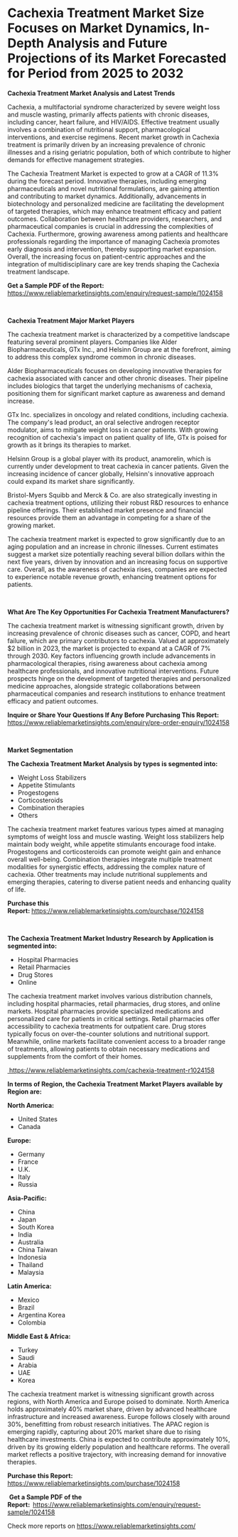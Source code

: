 <p><h1>Cachexia Treatment Market Size Focuses on Market Dynamics, In-Depth Analysis and Future Projections of its Market Forecasted for Period from 2025 to 2032</h1></p><p><strong>Cachexia Treatment Market Analysis and Latest Trends</strong></p>
<p><p>Cachexia, a multifactorial syndrome characterized by severe weight loss and muscle wasting, primarily affects patients with chronic diseases, including cancer, heart failure, and HIV/AIDS. Effective treatment usually involves a combination of nutritional support, pharmacological interventions, and exercise regimens. Recent market growth in Cachexia treatment is primarily driven by an increasing prevalence of chronic illnesses and a rising geriatric population, both of which contribute to higher demands for effective management strategies.</p><p>The Cachexia Treatment Market is expected to grow at a CAGR of 11.3% during the forecast period. Innovative therapies, including emerging pharmaceuticals and novel nutritional formulations, are gaining attention and contributing to market dynamics. Additionally, advancements in biotechnology and personalized medicine are facilitating the development of targeted therapies, which may enhance treatment efficacy and patient outcomes. Collaboration between healthcare providers, researchers, and pharmaceutical companies is crucial in addressing the complexities of Cachexia. Furthermore, growing awareness among patients and healthcare professionals regarding the importance of managing Cachexia promotes early diagnosis and intervention, thereby supporting market expansion. Overall, the increasing focus on patient-centric approaches and the integration of multidisciplinary care are key trends shaping the Cachexia treatment landscape.</p></p>
<p><strong>Get a Sample PDF of the Report:&nbsp;</strong> <a href="https://www.reliablemarketinsights.com/enquiry/request-sample/1024158?utm_campaign=1894&utm_medium=2&utm_source=Github&utm_content=ia&utm_term=06032025&utm_id=cachexia-treatment">https://www.reliablemarketinsights.com/enquiry/request-sample/1024158</a></p>
<p>&nbsp;</p>
<p><strong>Cachexia Treatment Major Market Players</strong></p>
<p><p>The cachexia treatment market is characterized by a competitive landscape featuring several prominent players. Companies like Alder Biopharmaceuticals, GTx Inc., and Helsinn Group are at the forefront, aiming to address this complex syndrome common in chronic diseases.</p><p>Alder Biopharmaceuticals focuses on developing innovative therapies for cachexia associated with cancer and other chronic diseases. Their pipeline includes biologics that target the underlying mechanisms of cachexia, positioning them for significant market capture as awareness and demand increase.</p><p>GTx Inc. specializes in oncology and related conditions, including cachexia. The company's lead product, an oral selective androgen receptor modulator, aims to mitigate weight loss in cancer patients. With growing recognition of cachexia's impact on patient quality of life, GTx is poised for growth as it brings its therapies to market.</p><p>Helsinn Group is a global player with its product, anamorelin, which is currently under development to treat cachexia in cancer patients. Given the increasing incidence of cancer globally, Helsinn's innovative approach could expand its market share significantly. </p><p>Bristol-Myers Squibb and Merck & Co. are also strategically investing in cachexia treatment options, utilizing their robust R&D resources to enhance pipeline offerings. Their established market presence and financial resources provide them an advantage in competing for a share of the growing market.</p><p>The cachexia treatment market is expected to grow significantly due to an aging population and an increase in chronic illnesses. Current estimates suggest a market size potentially reaching several billion dollars within the next five years, driven by innovation and an increasing focus on supportive care. Overall, as the awareness of cachexia rises, companies are expected to experience notable revenue growth, enhancing treatment options for patients.</p></p>
<p>&nbsp;</p>
<p><strong>What Are The Key Opportunities For Cachexia Treatment Manufacturers?</strong></p>
<p><p>The cachexia treatment market is witnessing significant growth, driven by increasing prevalence of chronic diseases such as cancer, COPD, and heart failure, which are primary contributors to cachexia. Valued at approximately $2 billion in 2023, the market is projected to expand at a CAGR of 7% through 2030. Key factors influencing growth include advancements in pharmacological therapies, rising awareness about cachexia among healthcare professionals, and innovative nutritional interventions. Future prospects hinge on the development of targeted therapies and personalized medicine approaches, alongside strategic collaborations between pharmaceutical companies and research institutions to enhance treatment efficacy and patient outcomes.</p></p>
<p><strong>Inquire or Share Your Questions If Any Before Purchasing This Report:</strong> <a href="https://www.reliablemarketinsights.com/enquiry/pre-order-enquiry/1024158?utm_campaign=1894&utm_medium=2&utm_source=Github&utm_content=ia&utm_term=06032025&utm_id=cachexia-treatment">https://www.reliablemarketinsights.com/enquiry/pre-order-enquiry/1024158</a></p>
<p>&nbsp;</p>
<p><strong>Market Segmentation</strong></p>
<p><strong>The Cachexia Treatment Market Analysis by types is segmented into:</strong></p>
<p><ul><li>Weight Loss Stabilizers</li><li>Appetite Stimulants</li><li>Progestogens</li><li>Corticosteroids</li><li>Combination therapies</li><li>Others</li></ul></p>
<p><p>The cachexia treatment market features various types aimed at managing symptoms of weight loss and muscle wasting. Weight loss stabilizers help maintain body weight, while appetite stimulants encourage food intake. Progestogens and corticosteroids can promote weight gain and enhance overall well-being. Combination therapies integrate multiple treatment modalities for synergistic effects, addressing the complex nature of cachexia. Other treatments may include nutritional supplements and emerging therapies, catering to diverse patient needs and enhancing quality of life.</p></p>
<p><strong>Purchase this Report:&nbsp;</strong><a href="https://www.reliablemarketinsights.com/purchase/1024158?utm_campaign=1894&utm_medium=2&utm_source=Github&utm_content=ia&utm_term=06032025&utm_id=cachexia-treatment">https://www.reliablemarketinsights.com/purchase/1024158</a></p>
<p>&nbsp;</p>
<p><strong>The Cachexia Treatment Market Industry Research by Application is segmented into:</strong></p>
<p><ul><li>Hospital Pharmacies</li><li>Retail Pharmacies</li><li>Drug Stores</li><li>Online</li></ul></p>
<p><p>The cachexia treatment market involves various distribution channels, including hospital pharmacies, retail pharmacies, drug stores, and online markets. Hospital pharmacies provide specialized medications and personalized care for patients in critical settings. Retail pharmacies offer accessibility to cachexia treatments for outpatient care. Drug stores typically focus on over-the-counter solutions and nutritional support. Meanwhile, online markets facilitate convenient access to a broader range of treatments, allowing patients to obtain necessary medications and supplements from the comfort of their homes.</p></p>
<p><a href="https://www.reliablemarketinsights.com/cachexia-treatment-r1024158?utm_campaign=1894&utm_medium=2&utm_source=Github&utm_content=ia&utm_term=06032025&utm_id=cachexia-treatment">&nbsp;https://www.reliablemarketinsights.com/cachexia-treatment-r1024158</a></p>
<p><strong>In terms of Region, the Cachexia Treatment Market Players available by Region are:</strong></p>
<p>
    <p> <strong> North America: </strong>
        <ul>
            <li>United States</li>
            <li>Canada</li>
        </ul>
        </p> 
    <p> <strong> Europe: </strong>
        <ul>
            <li>Germany</li>
            <li>France</li>
            <li>U.K.</li>
            <li>Italy</li>
            <li>Russia</li>
        </ul>
        </p> 
    <p> <strong> Asia-Pacific: </strong>
        <ul>
            <li>China</li>
            <li>Japan</li>
            <li>South Korea</li>
            <li>India</li>
            <li>Australia</li>
            <li>China Taiwan</li>
            <li>Indonesia</li>
            <li>Thailand</li>
            <li>Malaysia</li>
        </ul>
        </p> 
    <p> <strong> Latin America: </strong>
        <ul>
            <li>Mexico</li>
            <li>Brazil</li>
            <li>Argentina Korea</li>
            <li>Colombia</li>
        </ul>
        </p> 
    <p> <strong> Middle East & Africa: </strong>
        <ul>
            <li>Turkey</li>
            <li>Saudi</li>
            <li>Arabia</li>
            <li>UAE</li>
            <li>Korea</li>
        </ul>
    </p>
    </p>
<p><p>The cachexia treatment market is witnessing significant growth across regions, with North America and Europe poised to dominate. North America holds approximately 40% market share, driven by advanced healthcare infrastructure and increased awareness. Europe follows closely with around 30%, benefitting from robust research initiatives. The APAC region is emerging rapidly, capturing about 20% market share due to rising healthcare investments. China is expected to contribute approximately 10%, driven by its growing elderly population and healthcare reforms. The overall market reflects a positive trajectory, with increasing demand for innovative therapies.</p></p>
<p><strong>Purchase this Report: </strong><a href="https://www.reliablemarketinsights.com/purchase/1024158?utm_campaign=1894&utm_medium=2&utm_source=Github&utm_content=ia&utm_term=06032025&utm_id=cachexia-treatment">https://www.reliablemarketinsights.com/purchase/1024158</a></p>
<p>&nbsp;<strong>Get a Sample PDF of the Report:&nbsp;&nbsp;</strong><a href="https://www.reliablemarketinsights.com/enquiry/request-sample/1024158?utm_campaign=1894&utm_medium=2&utm_source=Github&utm_content=ia&utm_term=06032025&utm_id=cachexia-treatment">https://www.reliablemarketinsights.com/enquiry/request-sample/1024158</a></p>
<p><strong></strong></p>
<p>Check more reports on <a href="https://www.reliablemarketinsights.com/?utm_campaign=1894&utm_medium=2&utm_source=Github&utm_content=ia&utm_term=06032025&utm_id=cachexia-treatment">https://www.reliablemarketinsights.com/</a></p>